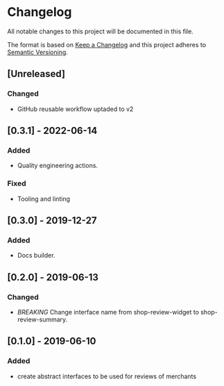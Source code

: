 # Changelog

All notable changes to this project will be documented in this file.

The format is based on [Keep a Changelog](http://keepachangelog.com/en/1.0.0/)
and this project adheres to [Semantic Versioning](http://semver.org/spec/v2.0.0.html).

## [Unreleased] 

### Changed

- GitHub reusable workflow uptaded to v2

## [0.3.1] - 2022-06-14

### Added

- Quality engineering actions.

### Fixed

- Tooling and linting

## [0.3.0] - 2019-12-27

### Added

- Docs builder.

## [0.2.0] - 2019-06-13

### Changed

- _BREAKING_ Change interface name from shop-review-widget to shop-review-summary.

## [0.1.0] - 2019-06-10

### Added

- create abstract interfaces to be used for reviews of merchants
